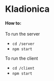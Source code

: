 # Kladionica

<h4>How to:</h4>

  To run the server   
   * ```cd /server```  
   * ```npm start```  
     
  To run the client  
   * ```cd /client```  
   * ```npm start```
